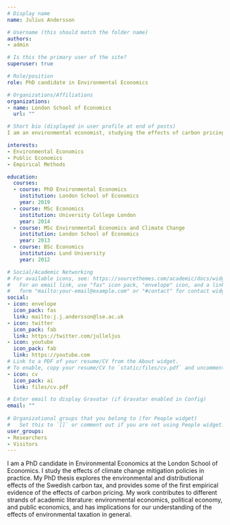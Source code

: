 ```yaml
---
# Display name
name: Julius Andersson

# Username (this should match the folder name)
authors:
- admin

# Is this the primary user of the site?
superuser: true

# Role/position
role: PhD candidate in Environmental Economics

# Organizations/Affiliations
organizations:
- name: London School of Economics
  url: ""

# Short bio (displayed in user profile at end of posts)
I am an environmental economist, studying the effects of carbon pricing.

interests:
- Environmental Economics
- Public Economics
- Empirical Methods

education:
  courses:
  - course: PhD Environmental Economics
    institution: London School of Economics
    year: 2019
  - course: MSc Economics 
    institution: University College London 
    year: 2014
  - course: MSc Environmental Economics and Climate Change
    institution: London School of Economics
    year: 2013
  - course: BSc Economics
    institution: Lund University
    year: 2012

# Social/Academic Networking
# For available icons, see: https://sourcethemes.com/academic/docs/widgets/#icons
#   For an email link, use "fas" icon pack, "envelope" icon, and a link in the
#   form "mailto:your-email@example.com" or "#contact" for contact widget.
social:
- icon: envelope
  icon_pack: fas
  link: mailto:j.j.andersson@lse.ac.uk
- icon: twitter
  icon_pack: fab
  link: https://twitter.com/julleljus
- icon: youtube
  icon_pack: fab
  link: https://youtube.com
# Link to a PDF of your resume/CV from the About widget.
# To enable, copy your resume/CV to `static/files/cv.pdf` and uncomment the lines below.  
- icon: cv
  icon_pack: ai
  link: files/cv.pdf 

# Enter email to display Gravatar (if Gravatar enabled in Config)
email: ""
  
# Organizational groups that you belong to (for People widget)
#   Set this to `[]` or comment out if you are not using People widget.  
user_groups:
- Researchers
- Visitors
---
```


I am a PhD candidate in Environmental Economics at the London School of Economics. I study the effects of climate change mitigation policies in practice. My PhD thesis explores the environmental and distributional effects of the Swedish carbon tax, and provides some of the first empirical evidence of the effects of carbon pricing. My work contributes to different strands of academic literature: environmental economics, political economy, and public economics, and has implications for our understanding of the effects of environmental taxation in general. 


